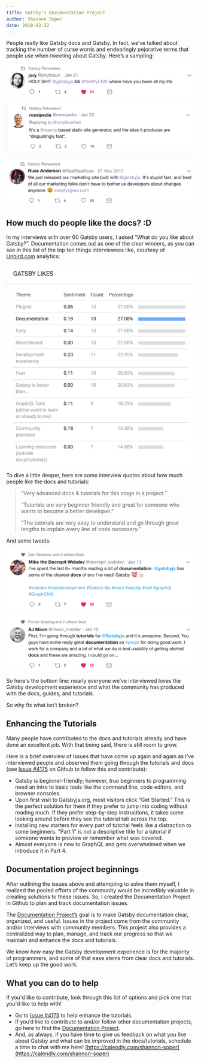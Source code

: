 ```yaml
---
title: Gatsby’s Documentation Project
author: Shannon Soper
date: 2018-02-22
---
```


People really like Gatsby docs and Gatsby. In fact, we’ve talked about tracking the number of curse words and endearingly pejorative terms that people use when tweeting about Gatsby. Here’s a sampling:

![Holy shit tweet](holy-shit-tweet.png)

![Disgustingly fast tweet](disgustingly-fast-tweet.png)

![Stupid fast tweet](stupid-fast-tweet.png)


## How much do people like the docs? :D

In my interviews with over 60 Gatsby users, I asked “What do you like about Gatsby?”. Documentation comes out as one of the clear winners, as you can see in this list of the top ten things interviewees like, courtesy of [Unbird.com](https://unbird.com/#/) analytics:

![Unbird.com analytics screenshot](unbird-gatsby-likes.png)

To dive a little deeper, here are some interview quotes about how much people like the docs and tutorials:

> “Very advanced docs & tutorials for this stage in a project.”
>
> “Tutorials are very beginner friendly and great for someone who wants to become a better developer.”
>
> “The tutorials are very easy to understand and go through great lengths to explain every line of code necessary.”

And some tweets:

![Gatsby 100 docs](gatsby-100-docs.png)

![Usability docs](usability-docs.png)

So here's the bottom line: nearly everyone we’ve interviewed loves the Gatsby development experience and what the community has produced with the docs, guides, and tutorials. 

So why fix what isn’t broken?

## Enhancing the Tutorials

Many people have contributed to the docs and tutorials already and have done an excellent job. With that being said, there is still room to grow. 

Here is a brief overview of issues that have come up again and again as I've interviewed people and observed them going through the tutorials and docs (see [Issue #4175](https://github.com/gatsbyjs/gatsby/issues/4175) on Github to follow this and contribute):

* Gatsby is beginner-friendly; however, _true_ beginners to programming need an intro to basic tools like the command line, code editors, and browser consoles.
* Upon first visit to Gatsbyjs.org, most visitors click “Get Started.” This is the perfect solution for them if they prefer to jump into coding without reading much. If they prefer step-by-step instructions, it takes some looking around before they see the tutorial tab across the top.
* Installing new starters for every part of tutorial feels like a distraction to some beginners.
"Part 1" is not a descriptive title for a tutorial if someone wants to preview or remember what was covered.
* Almost everyone is new to GraphQL and gets overwhelmed when we introduce it in Part 4.

## Documentation project beginnings

After outlining the issues above and attempting to solve them myself, I realized the pooled efforts of the community would be incredibly valuable in creating solutions to these issues. So, I created the Documentation Project in Github to plan and track documentation issues.

The [Documentation Project’s](https://github.com/gatsbyjs/gatsby/projects/3) goal is to make Gatsby documentation clear, organized, and useful. Issues in the project come from the community and/or interviews with community members. This project also provides a centralized way to plan, manage, and track our progress so that we maintain and enhance the docs and tutorials.

We know how easy the Gatsby development experience is for the majority of programmers, and some of that ease stems from clear docs and tutorials. Let’s keep up the good work.

## What you can do to help

If you'd like to contribute, look through this list of options and pick one that you'd like to help with! 
* Go to [Issue #4175](https://github.com/gatsbyjs/gatsby/issues/4175) to help enhance the tutorials. 
* If you’d like to contribute to and/or follow other documentation projects, go here to find the [Documentation Project](https://github.com/gatsbyjs/gatsby/projects/3). 
* And, as always, if you have time to give us feedback on what you like about Gatsby and what can be improved in the docs/tutorials, schedule a time to chat with me here! [https://calendly.com/shannon-soper](https://calendly.com/shannon-soper)

